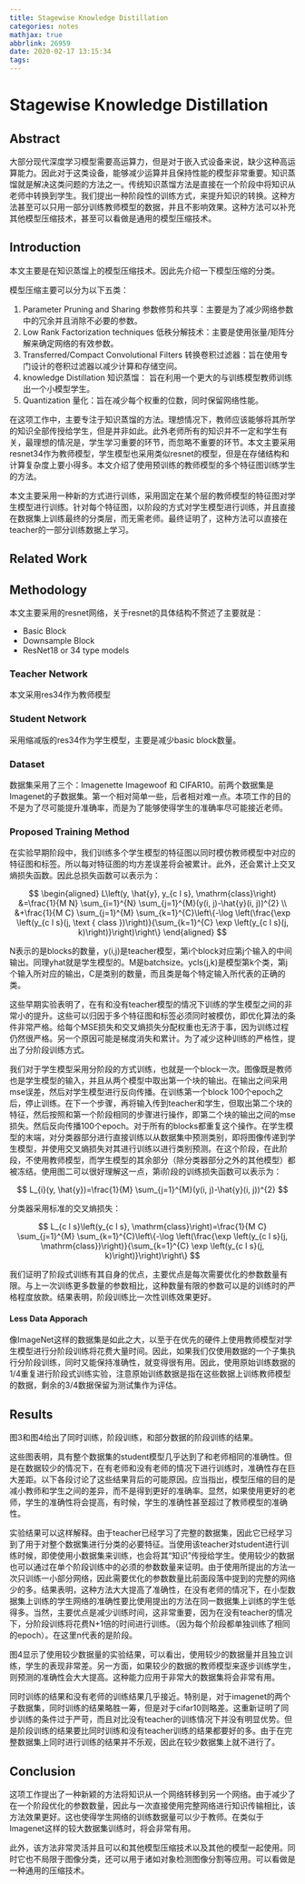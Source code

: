 ```yaml
---
title: Stagewise Knowledge Distillation
categories: notes
mathjax: true
abbrlink: 26959
date: 2020-02-17 13:15:34
tags:
---
```


# Stagewise Knowledge Distillation

## Abstract

大部分现代深度学习模型需要高运算力，但是对于嵌入式设备来说，缺少这种高运算能力。因此对于这类设备，能够减少运算并且保持性能的模型非常重要。知识蒸馏就是解决这类问题的方法之一。传统知识蒸馏方法是直接在一个阶段中将知识从老师中转换到学生。我们提出一种阶段性的训练方式，来提升知识的转换。这种方法甚至可以只用一部分训练教师模型的数据，并且不影响效果。这种方法可以补充其他模型压缩技术，甚至可以看做是通用的模型压缩技术。

<!-- more -->

## Introduction

本文主要是在知识蒸馏上的模型压缩技术。因此先介绍一下模型压缩的分类。

模型压缩主要可以分为以下五类：

1. Parameter Pruning and Sharing 参数修剪和共享：主要是为了减少网络参数中的冗余并且消除不必要的参数。
2. Low Rank Factorization techniques 低秩分解技术：主要是使用张量/矩阵分解来确定网络的有效参数。
3. Transferred/Compact Convolutional Filters 转换卷积过滤器：旨在使用专门设计的卷积过滤器以减少计算和存储空间。
4. knowledge Distillation 知识蒸馏： 旨在利用一个更大的与训练模型教师训练出一个小模型学生。
5. Quantization 量化：旨在减少每个权重的位数，同时保留网络性能。

在这项工作中，主要专注于知识蒸馏的方法。理想情况下，教师应该能够将其所学的知识全部传授给学生，但是并非如此。此外老师所有的知识并不一定和学生有关，最理想的情况是，学生学习重要的环节，而忽略不重要的环节。本文主要采用resnet34作为教师模型，学生模型也采用类似resnet的模型，但是在存储结构和计算复杂度上要小得多。本文介绍了使用预训练的教师模型的多个特征图训练学生的方法。

本文主要采用一种新的方式进行训练，采用固定在某个层的教师模型的特征图对学生模型进行训练。针对每个特征图，以阶段的方式对学生模型进行训练，并且直接在数据集上训练最终的分类层，而无需老师。最终证明了，这种方法可以直接在teacher的一部分训练数据上学习。

## Related Work

## Methodology

本文主要采用的resnet网络，关于resnet的具体结构不赘述了主要就是：

- Basic Block
- Downsample Block
- ResNet18 or 34 type models

### Teacher Network

本文采用res34作为教师模型

### Student Network

采用缩减版的res34作为学生模型，主要是减少basic block数量。

### Dataset

数据集采用了三个：Imagenette Imagewoof 和 CIFAR10。前两个数据集是Imagenet的子数据集。第一个相对简单一些，后者相对难一点。本项工作的目的不是为了尽可能提升准确率，而是为了能够使得学生的准确率尽可能接近老师。

### Proposed Training Method

在实验早期阶段中，我们训练多个学生模型的特征图以同时模仿教师模型中对应的特征图和标签。所以每对特征图的均方差误差将会被累计。此外，还会累计上交叉熵损失函数。因此总损失函数可以表示为：

$$
\begin{aligned} L\left(y, \hat{y}, y_{c l s}, \mathrm{class}\right) &=\frac{1}{M N} \sum_{i=1}^{N} \sum_{j=1}^{M}(y(i, j)-\hat{y}(i, j))^{2} \\ &+\frac{1}{M C} \sum_{j=1}^{M} \sum_{k=1}^{C}\left\{-\log \left(\frac{\exp \left(y_{c l s}(j, \text { class })\right)}{\sum_{k=1}^{C} \exp \left(y_{c l s}(j, k)\right)}\right)\right\} \end{aligned}
$$

N表示的是blocks的数量，y(i,j)是teacher模型，第i个block对应第j个输入的中间输出。同理yhat就是学生模型的。M是batchsize。ycls(j,k)是模型第k个类，第j个输入所对应的输出，C是类别的数量，而且类是每个特定输入所代表的正确的类。

这些早期实验表明了，在有和没有teacher模型的情况下训练的学生模型之间的非常小的提升。这些可以归因于多个特征图和标签必须同时被模仿，即优化算法的条件非常严格。给每个MSE损失和交叉熵损失分配权重也无济于事，因为训练过程仍然很严格。另一个原因可能是梯度消失和累计。为了减少这种训练的严格性，提出了分阶段训练方式。

我们对于学生模型采用分阶段的方式训练，也就是一个block一次。图像既是教师也是学生模型的输入，并且从两个模型中取出第一个块的输出。在输出之间采用mse误差，然后对学生模型进行反向传播。在训练第一个block 100个epoch之后，停止训练。在下一个步骤，再将输入传到teacher和学生，但取出第二个块的特征，然后按照和第一个阶段相同的步骤进行操作，即第二个块的输出之间的mse损失。然后反向传播100个epoch。对于所有的blocks都重复这个操作。在学生模型的末端，对分类器部分进行直接训练以从数据集中预测类别，即将图像传递到学生模型，并使用交叉熵损失对其进行训练以进行类别预测。在这个阶段，在此阶段，不使用教师模型，而学生模型的其余部分（除分类器部分之外的其他模型）都被冻结。使用图二可以很好理解这一点，第i阶段的训练损失函数可以表示为：

$$
L_{i}(y, \hat{y})=\frac{1}{M} \sum_{j=1}^{M}(y(i, j)-\hat{y}(i, j))^{2}
$$

分类器采用标准的交叉熵损失：

$$
L_{c l s}\left(y_{c l s}, \mathrm{class}\right)=\frac{1}{M C} \sum_{j=1}^{M} \sum_{k=1}^{C}\left\{-\log \left(\frac{\exp \left(y_{c l s}(j, \mathrm{class})\right)}{\sum_{k=1}^{C} \exp \left(y_{c l s}(j, k)\right)}\right)\right\}
$$

我们证明了阶段式训练有其自身的优点，主要优点是每次需要优化的参数数量有限。与上一次训练更多数量的参数相比，这种数量有限的参数可以是的训练时的严格程度放款。结果表明，阶段训练比一次性训练效果更好。

#### Less Data Apporach

像ImageNet这样的数据集是如此之大，以至于在优先的硬件上使用教师模型对学生模型进行分阶段训练将花费大量时间。因此，如果我们仅使用数据的一个子集执行分阶段训练，同时又能保持准确性，就变得很有用。因此，使用原始训练数据的1/4重复进行阶段式训练实验，注意原始训练数据是指在这些数据上训练教师模型的数据，剩余的3/4数据保留为测试集作为评估。

## Results

图3和图4给出了同时训练，阶段训练，和部分数据的阶段训练的结果。

这些图表明，具有整个数据集的student模型几乎达到了和老师相同的准确性。但是在数据较少的情况下，在有老师和没有老师的情况下进行训练时，准确性存在巨大差距。以下各段讨论了这些结果背后的可能原因。应当指出，模型压缩的目的是减小教师和学生之间的差异，而不是得到更好的准确率。显然，如果使用更好的老师，学生的准确性将会提高，有时候，学生的准确性甚至超过了教师模型的准确性。

实验结果可以这样解释。由于teacher已经学习了完整的数据集，因此它已经学习到了用于对整个数据集进行分类的必要特征。当使用该teacher对student进行训练时候，即使使用小数据集来训练，也会将其“知识”传授给学生。使用较少的数据也可以通过在单个阶段训练中的必须的参数数量来证明。由于使用所提出的方法一次只训练一小部分网络，因此需要优化的参数数量比前面段落中提到的完整的网络少的多。结果表明，这种方法大大提高了准确性，在没有老师的情况下，在小型数据集上训练的学生网络的准确性要比使用提出的方法在同一数据集上训练的学生低得多。当然，主要优点是减少训练时间，这非常重要，因为在没有teacher的情况下，分阶段训练将花费N+1倍的时间进行训练。（因为每个阶段都单独训练了相同的epoch）。在这里n代表的是阶段。

图4显示了使用较少数据量的实验结果，可以看出，使用较少的数据量并且独立训练，学生的表现非常差。另一方面，如果较少的数据的教师模型来逐步训练学生，则预测的准确性会大大提高。这种能力应用于非常大的数据集将会非常有用。

同时训练的结果和没有老师的训练结果几乎接近。特别是，对于imagenet的两个子数据集，同时训练的结果略胜一筹，但是对于cifar10则略差。这重新证明了同步训练的条件过于严苛，而且对比没有teacher的训练情况下并没有明显优势。但是阶段训练的结果要比同时训练和没有teacher训练的结果都要好的多。由于在完整数据集上同时进行训练的结果并不乐观，因此在较少数据集上就不进行了。

## Conclusion

这项工作提出了一种新颖的方法将知识从一个网络转移到另一个网络。由于减少了在一个阶段优化的参数数量，因此与一次直接使用完整网络进行知识传输相比，该方法效果更好。这也使得学生网络的训练数据量可以少于教师。在类似于Imagenet这样的较大数据集训练时，将会非常有用。

此外，该方法非常灵活并且可以和其他模型压缩技术以及其他的模型一起使用。同时它也不局限于图像分类，还可以用于诸如对象检测图像分割等应用。可以看做是一种通用的压缩技术。
